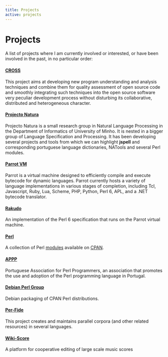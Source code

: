 ```yaml
---
title: Projects
active: projects
---
```


# Projects

A list of projects where I am currently involved or interested, or have
been involved in the past, in no particular order:

#### [CROSS](http://twiki.di.uminho.pt/twiki/bin/view/Research/CROSS/WebHome)

This project aims at developing new program understanding and analysis
techniques and combine them for quality assessment of open source code
and smoothly integrating such techniques into the open source software
very peculiar development process without disturbing its collaborative,
distributed and heterogeneous character.

#### [Projecto Natura](http://natura.di.uminho.pt/)

Projecto Natura is a small research group in Natural Language Processing
in the Department of Informatics of University of Minho. It is nested in
a bigger group of Language Specification and Processing. It has been
developing several projects and tools from which we can highlight
**jspell** and corresponding portuguese language dictionaries, NATools
and several Perl modules.

#### [Parrot VM](http://www.parrot.org/)

Parrot is a virtual machine designed to efficiently compile and execute
bytecode for dynamic languages. Parrot currently hosts a variety of
language implementations in various stages of completion, including Tcl,
Javascript, Ruby, Lua, Scheme, PHP, Python, Perl 6, APL, and a .NET
bytecode translator.

#### [Rakudo](http://www.rakudo.org/)

An implementation of the Perl 6 specification that runs on the Parrot
virtual machine.

#### [Perl](http://perl.org)

A collection of Perl [modules](http://search.cpan.org/~smash/) available
on [CPAN](http://www.cpan.org/).

#### [APPP](http://perl.pt)

Portuguese Association for Perl Programmers, an association that promotes
the use and adoption of the Perl programming language in Portugal.

#### [Debian Perl Group](https://alioth.debian.org/projects/pkg-perl/)

Debian packaging of CPAN Perl distributions.

#### [Per-Fide](http://per-fide.di.uminho.pt/)

This project creates and maintains parallel corpora (and other related
resources) in several languages.

#### [Wiki-Score](http://wiki-score.org)

A platform for cooperative editing of large scale music scores

